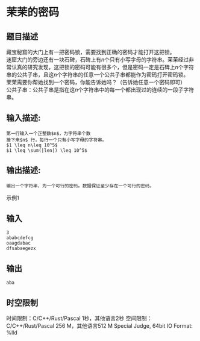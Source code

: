 # 茉茉的密码

## 题目描述

藏宝秘窟的大门上有一把密码锁，需要找到正确的密码才能打开这把锁。  
迷窟大门的旁边还有一块石碑，石碑上有$n$个只有小写字母的字符串。茉茉经过非常认真的研究发现，这把锁的密码可能有很多个，但是密码一定是石碑上$n$个字符串的公共子串，且这$n$个字符串的任意一个公共子串都能作为密码打开密码锁。  
茉茉需要你帮她找到一个密码，你能告诉她吗？（告诉她任意一个密码即可）  
公共子串：公共子串是指在这$n$个字符串中的每一个都出现过的连续的一段子字符串。

## 输入描述:
    
    
    第一行输入一个正整数$n$，为字符串个数  
    接下来$n$ 行，每行一个只有小写字母的字符串。  
    $1 \leq n\leq 10^5$  
    $1 \leq \sum(|len|) \leq 10^5$

## 输出描述:
    
    
    输出一个字符串，为一个可行的密码。数据保证至少存在一个可行的密码。

示例1 

## 输入
    
    
    3
    ababcdefcg
    oaagdabac
    dfsabaegezx

## 输出
    
    
    aba


## 时空限制

时间限制：C/C++/Rust/Pascal 1秒，其他语言2秒
空间限制：C/C++/Rust/Pascal 256 M，其他语言512 M
Special Judge, 64bit IO Format: %lld
